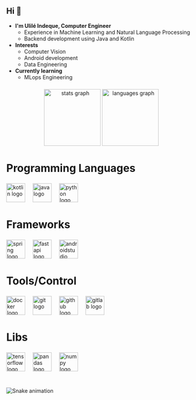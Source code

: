 ## Hi 👋

<!--
**olile11/olile11** is a ✨ _special_ ✨ repository because its `README.md` (this file) appears on your GitHub profile.

Here are some ideas to get you started:

- 🔭 I’m currently working on ...
- 🌱 I’m currently learning ...
- 👯 I’m looking to collaborate on ...
- 🤔 I’m looking for help with ...
- 💬 Ask me about ...
- 📫 How to reach me: ...
- 😄 Pronouns: ...
- ⚡ Fun fact: ...
-->

<!-- <p align="left">I'm ** Ulilé Indeque **, Computer Engineer with experience Machine Learning, Natural Language Processing, and backend development using Java and Kotlin.</p> -->

- **I'm Ulilé Indeque, Computer Engineer**  
  - Experience in Machine Learning and Natural Language Processing  
  - Backend development using Java and Kotlin  
- **Interests**  
  - Computer Vision  
  - Android development
  - Data Engineering  
- **Currently learning**  
  - MLops Engineering  


###

<div align="center">
  <img src="https://github-readme-stats.vercel.app/api?username=olile11&hide_title=true&hide_rank=false&show_icons=true&include_all_commits=true&count_private=true&disable_animations=false&theme=dracula&locale=pt-br&hide_border=true&custom_title=Estat%C3%ADsticas" height="150" alt="stats graph"  />
  <img src="https://github-readme-stats.vercel.app/api/top-langs?username=olile11&locale=pt-br&hide_title=true&layout=compact&card_width=180&langs_count=5&theme=dracula&hide_border=true" height="150" alt="languages graph"  />
</div>

###

<h1 align="left">Programming Languages</h1>

###

<div align="left">
  <img src="https://skillicons.dev/icons?i=kotlin" height="50" alt="kotlin logo"  />
  <img width="12" />
  <img src="https://skillicons.dev/icons?i=java" height="50" alt="java logo"  />
  <img width="12" />
  <img src="https://skillicons.dev/icons?i=py" height="50" alt="python logo"  />
</div>

###

<h1 align="left">Frameworks</h1>

###

<div align="left">
  <img src="https://cdn.jsdelivr.net/gh/devicons/devicon/icons/spring/spring-original.svg" height="50" alt="spring logo"  />
  <img width="12" />
  <img src="https://skillicons.dev/icons?i=fastapi" height="50" alt="fastapi logo"  />
  <img width="12" />
  <img src="https://skillicons.dev/icons?i=androidstudio" height="50" alt="androidstudio logo"  />
</div>

###

<h1 align="left">Tools/Control</h1>

###

<div align="left">
  <img src="https://skillicons.dev/icons?i=docker" height="50" alt="docker logo"  />
  <img width="12" />
  <img src="https://skillicons.dev/icons?i=git" height="50" alt="git logo"  />
  <img width="12" />
  <img src="https://skillicons.dev/icons?i=github" height="50" alt="github logo"  />
  <img width="12" />
  <img src="https://skillicons.dev/icons?i=gitlab" height="50" alt="gitlab logo"  />
</div>

###

<h1 align="left">Libs</h1>

###

<div align="left">
  <img src="https://cdn.jsdelivr.net/gh/devicons/devicon/icons/tensorflow/tensorflow-original.svg" height="50" alt="tensorflow logo"  />
  <img width="12" />
  <img src="https://cdn.jsdelivr.net/gh/devicons/devicon/icons/pandas/pandas-original.svg" height="50" alt="pandas logo"  />
  <img width="12" />
  <img src="https://cdn.simpleicons.org/numpy/013243" height="50" alt="numpy logo"  />
</div>

###

<br clear="both">

<img src="https://raw.githubusercontent.com/olile11/olile11/output/snake.svg" alt="Snake animation" />

###
